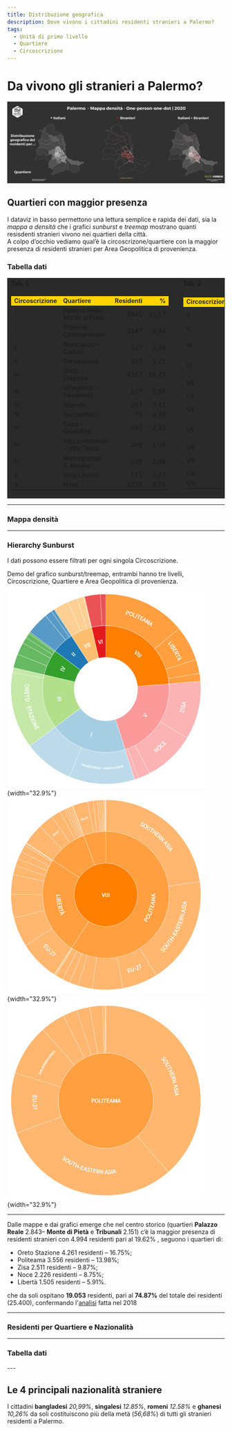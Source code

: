 ```yaml
---
title: Distribuzione geografica
description: Dove vivono i cittadini residenti stranieri a Palermo?
tags:
  - Unità di primo livello
  - Quartiere
  - Circoscrizione
---
```

<style>
.md-typeset .md-typeset h1 {line-height: 0px!important;}
.md-typeset h3 {font-size: 0px!important; line-height: 0px!important; margin: 0px!important;}
/*.md-typeset {line-height: 0px!important;}*/
.md-typeset h1:target:before, .md-typeset h2:target:before, .md-typeset h3:target:before {padding-top: 2rem!important;}
</style>

# Da vivono gli stranieri a Palermo?

[![](../img/Popolazione_Quartieri_clip.jpg)](../img/Popolazione_Quartieri.jpg "Distribuzione geografica per tipologie di Aree Scarica il file ad alta risoluzione")

## Quartieri con maggior presenza
<p>I dataviz in basso permettono una lettura semplice e rapida dei dati, sia la <em>mappa a densità</em> che i  grafici <em>sunburst</em> e <em>treemap</em> mostrano quanti resisdenti stranieri vivono nei quartieri della città. <br> A colpo d’occhio vediamo qual’è la circoscrizone/quartiere con la maggior presenza di residenti stranieri per Area Geopolitica di provenienza. <br>
</p>

### Tabella dati
<body> 
<table width="100%" style="border: 1px solid #2a2a2a" align="center" cellpadding="0" cellspacing="0">
  <tbody>
    <tr style="border: 1px solid #2a2a2a">
      <td bgcolor="#2A2A2A" style="border: 1px solid #2a2a2a"><strong>Tab. 1</strong></td>
      <td bgcolor="#2A2A2A"  style="border: 1px solid #2a2a2a"><strong>&nbsp;</strong></td>
      <td bgcolor="#2a2a2a" style="border: 1px solid #2a2a2a"><strong>Tab. 2</strong></td>
    </tr>
    <tr>
      <td bgcolor="#2a2a2a" style="border: 1px solid #2a2a2a"><table align="center">
        <tr>
          <td align="left" bgcolor="#ffd400" ><strong style="color:#2a2a2a">Circoscrizione</strong></td>
          <td align="left" bgcolor="#ffd400" ><strong style="color:#2a2a2a">Quartiere</strong></td>
          <td align="right" bgcolor="#ffd400" ><strong style="color:#2a2a2a">Residenti</strong></td>
          <td align="right" bgcolor="#ffd400" ><strong style="color:#2a2a2a">%</strong></td>
        </tr>
        <tr>
          <td align="left">I</td>
          <td align="left">Palazzo Reale - Monte di Pietà</td>
          <td align="right">2841</td>
          <td align="right">11,17</td>
        </tr>
        <tr>
          <td align="left">I</td>
          <td align="left">Tribunali-Castellammare</td>
          <td align="right">2147</td>
          <td align="right">8,44</td>
        </tr>
        <tr>
          <td align="left">II</td>
          <td align="left">Brancaccio - Ciaculli</td>
          <td align="right">147</td>
          <td align="right">0,58</td>
        </tr>
        <tr>
          <td align="left">II</td>
          <td align="left">Settecannoli</td>
          <td align="right">307</td>
          <td align="right">1,21</td>
        </tr>
        <tr>
          <td align="left">III</td>
          <td align="left">Oreto - Stazione</td>
          <td align="right">4257</td>
          <td align="right">16,73</td>
        </tr>
        <tr>
          <td align="left">III</td>
          <td align="left">Villagrazia - Falsomiele</td>
          <td align="right">217</td>
          <td align="right">0,85</td>
        </tr>
        <tr>
          <td align="left">IV</td>
          <td align="left">Altarello</td>
          <td align="right">207</td>
          <td align="right">0,81</td>
        </tr>
        <tr>
          <td align="left">IV</td>
          <td align="left">Boccadifalco</td>
          <td align="right">75</td>
          <td align="right">0,29</td>
        </tr>
        <tr>
          <td align="left">IV</td>
          <td align="left">Cuba - Calatafimi</td>
          <td align="right">593</td>
          <td align="right">2,33</td>
        </tr>
        <tr>
          <td align="left">IV</td>
          <td align="left">Mezzomonreale - Villa Tasca</td>
          <td align="right">268</td>
          <td align="right">1,05</td>
        </tr>
        <tr>
          <td align="left">IV</td>
          <td align="left">Montegrappa - S. Rosalia</td>
          <td align="right">530</td>
          <td align="right">2,08</td>
        </tr>
        <tr>
          <td align="left">V</td>
          <td align="left">Borgo Nuovo</td>
          <td align="right">171</td>
          <td align="right">0,67</td>
        </tr>
        <tr>
          <td align="left">V</td>
          <td align="left">Noce</td>
          <td align="right">2226</td>
          <td align="right">8,75</td>
        </tr>
      </table></td>
      <td bgcolor="#2a2a2a" style="border: 1px solid #2a2a2a">&nbsp;</td>
      <td bgcolor="#2a2a2a" style="border: 1px solid #2a2a2a"><table align="center">
        <tr>
          <td align="left" bgcolor="#ffd400"><strong style="color:#2a2a2a">Circoscrizione</strong></td>
          <td align="left" bgcolor="#ffd400"><strong style="color:#2a2a2a">Quartiere</strong></td>
          <td bgcolor="#ffd400"><strong style="color:#2a2a2a">Residenti</strong></td>
          <td bgcolor="#ffd400"><strong style="color:#2a2a2a">%</strong></td>
        </tr>
        <tr>
          <td align="left">V</td>
          <td align="left">Uditore - Passo di Rigano</td>
          <td>511</td>
          <td>2,01</td>
        </tr>
        <tr>
          <td align="left">V</td>
          <td align="left">Zisa</td>
          <td>2511</td>
          <td>9,87</td>
        </tr>
        <tr>
          <td align="left">VI</td>
          <td align="left">Cruillas - S.Giovanni Apostolo</td>
          <td>239</td>
          <td>0,94</td>
        </tr>
        <tr>
          <td align="left">VI</td>
          <td align="left">Resuttana - San Lorenzo</td>
          <td>676</td>
          <td>2,66</td>
        </tr>
        <tr>
          <td align="left">VII</td>
          <td align="left">Arenella - Vergine Maria</td>
          <td>47</td>
          <td>0,18</td>
        </tr>
        <tr>
          <td align="left">VII</td>
          <td align="left">Pallavicino</td>
          <td>660</td>
          <td>2,59</td>
        </tr>
        <tr>
          <td align="left">VII</td>
          <td align="left">Partanna Mondello</td>
          <td>415</td>
          <td>1,63</td>
        </tr>
        <tr>
          <td align="left">VII</td>
          <td align="left">Tommaso Natale - Sferracavallo</td>
          <td>282</td>
          <td>1,11</td>
        </tr>
        <tr>
          <td align="left">VIII</td>
          <td align="left">Libertà</td>
          <td>1504</td>
          <td>5,91</td>
        </tr>
        <tr>
          <td align="left">VIII</td>
          <td align="left">Malaspina - Palagonia</td>
          <td>340</td>
          <td>1,34</td>
        </tr>
        <tr>
          <td align="left">VIII</td>
          <td align="left">Montepellegrino</td>
          <td>609</td>
          <td>2,39</td>
        </tr>
        <tr>
          <td align="left">VIII</td>
          <td align="left">Politeama</td>
          <td>3551</td>
          <td>13,96</td>
        </tr>
      </table></td>
    </tr>
  </tbody>
</table>
</table>
</body>
<hr>
</body> 

### Mappa densità
<body> 
<div class="flourish-embed flourish-map" data-src="visualisation/8819335"><script src="https://public.flourish.studio/resources/embed.js"></script></div>
<hr>
</body> 

### Hierarchy Sunburst
I dati possono essere filtrati per ogni singola Circoscrizione.
<body> 
<div class="flourish-embed" data-src="story/1149799"><script src="https://public.flourish.studio/resources/embed.js"></script></div>
</body> 

Demo del grafico sunburst/treemap, entrambi hanno tre livelli, Circoscrizione, Quartiere e Area Geopolitica di provenienza.

![](../img/sunburst_01.png "Cicoscrizione/Quartiere"){width="32.9%"} ![](../img/sunburst_02.png "Cicoscrizione/Quartiere/Area Geopolitica"){width="32.9%"} ![](../img/sunburst_03.png "Quartiere/Area Geopolitica"){width="32.9%"}

---

Dalle mappe e dai grafici emerge che nel centro storico (quartieri **Palazzo Reale** 2.843– **Monte di Pietà** e **Tribunali** 2.151) c’è la maggior presenza di residenti stranieri con 4.994 residenti pari al 19.62%  , seguono i quartieri di:

- Oreto Stazione 4.261 residenti – 16.75%;
- Politeama 3.556 residenti – 13.98%;
- Zisa 2.511 residenti – 9.87%;
- Noce  2.226 residenti – 8.75%;
- Libertà  1.505 residenti – 5.91%.

che da soli ospitano **19.053** residenti, pari al **74.87%** del totale dei residenti (25.400), confermando l'[analisi](https://coseerobe.gbvitrano.it/palermo-popolazione-residente-per-cittadinanza-upl-quartiere-e-circoscrizione-2018.html) fatta nel 2018

---

### Residenti per Quartiere e Nazionalità

<body> 
<div class='tableauPlaceholder' id='viz1646086488839' style='position: relative'><object class='tableauViz'  style='display:none;'><param name='host_url' value='https%3A%2F%2Fpublic.tableau.com%2F' /> <param name='embed_code_version' value='3' /> <param name='site_root' value='' /><param name='name' value='Palermo_residenti_stranieri_2020&#47;Residenti_Quartieri' /><param name='tabs' value='no' /><param name='toolbar' value='yes' /><param name='animate_transition' value='yes' /><param name='display_static_image' value='yes' /><param name='display_spinner' value='yes' /><param name='display_overlay' value='yes' /><param name='display_count' value='yes' /><param name='language' value='it-IT' /><param name='filter' value='publish=yes' /></object></div>                <script type='text/javascript'>                    var divElement = document.getElementById('viz1646086488839');                    var vizElement = divElement.getElementsByTagName('object')[0];                    if ( divElement.offsetWidth > 800 ) { vizElement.style.width='100%';vizElement.style.height=(divElement.offsetWidth*0.75)+'px';} else if ( divElement.offsetWidth > 500 ) { vizElement.style.width='100%';vizElement.style.height=(divElement.offsetWidth*0.75)+'px';} else { vizElement.style.width='100%';vizElement.style.height='727px';}                     var scriptElement = document.createElement('script');                    scriptElement.src = 'https://public.tableau.com/javascripts/api/viz_v1.js';                    vizElement.parentNode.insertBefore(scriptElement, vizElement);                </script>
</body> 

---

### Tabella dati
<body> 
<div class='tableauPlaceholder' id='viz1646224863295' style='position: relative'><object class='tableauViz'  style='display:none;'><param name='host_url' value='https%3A%2F%2Fpublic.tableau.com%2F' /> <param name='embed_code_version' value='3' /> <param name='site_root' value='' /><param name='name' value='Palermo_residenti_stranieri_2020_geoschema2&#47;Geoschema' /><param name='tabs' value='no' /><param name='toolbar' value='yes' /><param name='animate_transition' value='yes' /><param name='display_static_image' value='yes' /><param name='display_spinner' value='yes' /><param name='display_overlay' value='yes' /><param name='display_count' value='yes' /><param name='language' value='it-IT' /><param name='filter' value='publish=yes' /></object></div>                <script type='text/javascript'>                    var divElement = document.getElementById('viz1646224863295');                    var vizElement = divElement.getElementsByTagName('object')[0];                    if ( divElement.offsetWidth > 800 ) { vizElement.style.width='100%';vizElement.style.height=(divElement.offsetWidth*0.75)+'px';} else if ( divElement.offsetWidth > 500 ) { vizElement.style.width='100%';vizElement.style.height=(divElement.offsetWidth*0.75)+'px';} else { vizElement.style.width='100%';vizElement.style.height='527px';}                     var scriptElement = document.createElement('script');                    scriptElement.src = 'https://public.tableau.com/javascripts/api/viz_v1.js';                    vizElement.parentNode.insertBefore(scriptElement, vizElement);                </script>
</body>
---

## Le 4 principali nazionalità straniere

I cittadini **bangladesi** *20,99%*, **singalesi** *12.85%*, **romeni** *12.58%* e **ghanesi** *10,26%* da soli costituiscono più della metà (*56,68%*) di tutti gli stranieri residenti a Palermo.

<body> 
<div class='tableauPlaceholder' id='viz1646145999974' style='position: relative'><object class='tableauViz'  style='display:none;'><param name='host_url' value='https%3A%2F%2Fpublic.tableau.com%2F' /> <param name='embed_code_version' value='3' /> <param name='site_root' value='' /><param name='name' value='Palermo_residenti_stranieri_2020_4nazioni&#47;Residenti_Quartieri' /><param name='tabs' value='no' /><param name='toolbar' value='yes' /><param name='animate_transition' value='yes' /><param name='display_static_image' value='yes' /><param name='display_spinner' value='yes' /><param name='display_overlay' value='yes' /><param name='display_count' value='yes' /><param name='language' value='it-IT' /><param name='filter' value='publish=yes' /></object></div>                <script type='text/javascript'>                    var divElement = document.getElementById('viz1646145999974');                    var vizElement = divElement.getElementsByTagName('object')[0];                    if ( divElement.offsetWidth > 800 ) { vizElement.style.width='100%';vizElement.style.height=(divElement.offsetWidth*0.75)+'px';} else if ( divElement.offsetWidth > 500 ) { vizElement.style.width='100%';vizElement.style.height=(divElement.offsetWidth*0.75)+'px';} else { vizElement.style.width='100%';vizElement.style.height='1277px';}                     var scriptElement = document.createElement('script');                    scriptElement.src = 'https://public.tableau.com/javascripts/api/viz_v1.js';                    vizElement.parentNode.insertBefore(scriptElement, vizElement);                </script>
</body> 